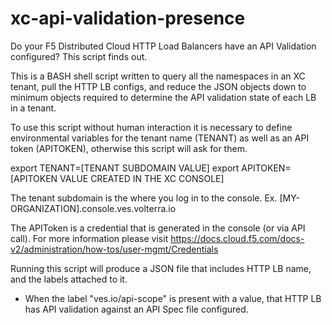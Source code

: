# xc-api-validation-presence
Do your F5 Distributed Cloud HTTP Load Balancers have an API Validation configured? This script finds out.

This is a BASH shell script written to query all the namespaces in an XC tenant, pull the HTTP LB configs, and reduce the JSON objects down to minimum objects required to determine the API validation state of each LB in a tenant.

To use this script without human interaction it is necessary to define environmental variables for the tenant name (TENANT) as well as an API token (APITOKEN), otherwise this script will ask for them.

export TENANT=[TENANT SUBDOMAIN VALUE]
export APITOKEN=[APITOKEN VALUE CREATED IN THE XC CONSOLE]

The tenant subdomain is the where you log in to the console. Ex. [MY-ORGANIZATION].console.ves.volterra.io

The APIToken is a credential that is generated in the console (or via API call). For more information please visit https://docs.cloud.f5.com/docs-v2/administration/how-tos/user-mgmt/Credentials

Running this script will produce a JSON file that includes HTTP LB name, and the labels attached to it. 
  - When the label "ves.io/api-scope" is present with a value, that HTTP LB has API validation against an API Spec file configured.
